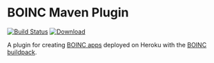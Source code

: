 # BOINC Maven Plugin
[![Build Status](https://travis-ci.org/jkutner/boinc-maven-plugin.svg)](https://travis-ci.org/jkutner/boinc-maven-plugin)
[![Download](https://api.bintray.com/packages/codefinger/boinc/boinc-maven-plugin/images/download.svg)](https://bintray.com/codefinger/boinc/boinc-maven-plugin/_latestVersion)

A plugin for creating [BOINC apps](http://boinc.berkeley.edu/) deployed on Heroku with
the [BOINC buildpack](https://github.com/jkutner/boinc-buildpack/).